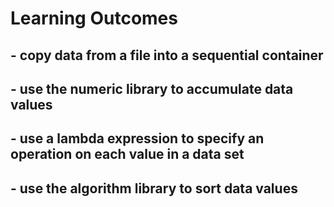 # Learning Outcomes

## - copy data from a file into a sequential container
## - use the numeric library to accumulate data values
## - use a lambda expression to specify an operation on each value in a data set
## - use the algorithm library to sort data values
